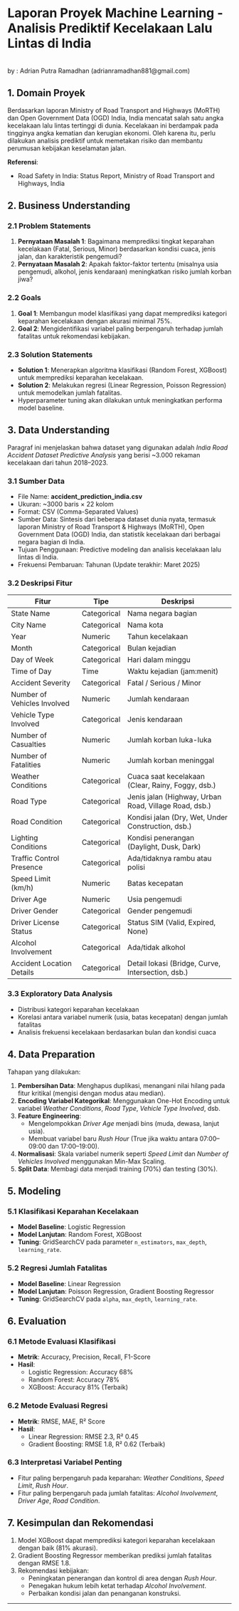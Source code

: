 # Laporan Proyek Machine Learning - Analisis Prediktif Kecelakaan Lalu Lintas di India
<br/>
by : Adrian Putra Ramadhan (adrianramadhan881@gmail.com)

## 1. Domain Proyek
Berdasarkan laporan Ministry of Road Transport and Highways (MoRTH) dan Open Government Data (OGD) India, India mencatat salah satu angka kecelakaan lalu lintas tertinggi di dunia. Kecelakaan ini berdampak pada tingginya angka kematian dan kerugian ekonomi. Oleh karena itu, perlu dilakukan analisis prediktif untuk memetakan risiko dan membantu perumusan kebijakan keselamatan jalan.

**Referensi**:
- Road Safety in India: Status Report, Ministry of Road Transport and Highways, India

## 2. Business Understanding
### 2.1 Problem Statements
1. **Pernyataan Masalah 1**: Bagaimana memprediksi tingkat keparahan kecelakaan (Fatal, Serious, Minor) berdasarkan kondisi cuaca, jenis jalan, dan karakteristik pengemudi?  
2. **Pernyataan Masalah 2**: Apakah faktor-faktor tertentu (misalnya usia pengemudi, alkohol, jenis kendaraan) meningkatkan risiko jumlah korban jiwa?

### 2.2 Goals
1. **Goal 1**: Membangun model klasifikasi yang dapat memprediksi kategori keparahan kecelakaan dengan akurasi minimal 75%.  
2. **Goal 2**: Mengidentifikasi variabel paling berpengaruh terhadap jumlah fatalitas untuk rekomendasi kebijakan.

### 2.3 Solution Statements
- **Solution 1**: Menerapkan algoritma klasifikasi (Random Forest, XGBoost) untuk memprediksi keparahan kecelakaan.  
- **Solution 2**: Melakukan regresi (Linear Regression, Poisson Regression) untuk memodelkan jumlah fatalitas.  
- Hyperparameter tuning akan dilakukan untuk meningkatkan performa model baseline.

## 3. Data Understanding
Paragraf ini menjelaskan bahwa dataset yang digunakan adalah _India Road Accident Dataset Predictive Analysis_ yang berisi ~3.000 rekaman kecelakaan dari tahun 2018–2023.

### 3.1 Sumber Data
- File Name: **accident_prediction_india.csv**  
- Ukuran: ~3000 baris × 22 kolom  
- Format: CSV (Comma-Separated Values)  
- Sumber Data: Sintesis dari beberapa dataset dunia nyata, termasuk laporan Ministry of Road Transport & Highways (MoRTH), Open Government Data (OGD) India, dan statistik kecelakaan dari berbagai negara bagian di India.  
- Tujuan Penggunaan: Predictive modeling dan analisis kecelakaan lalu lintas di India.  
- Frekuensi Pembaruan: Tahunan (Update terakhir: Maret 2025)

### 3.2 Deskripsi Fitur
| Fitur                        | Tipe        | Deskripsi                                                 |
|------------------------------|-------------|-----------------------------------------------------------|
| State Name                   | Categorical | Nama negara bagian                                        |
| City Name                    | Categorical | Nama kota                                                 |
| Year                         | Numeric     | Tahun kecelakaan                                          |
| Month                        | Categorical | Bulan kejadian                                            |
| Day of Week                  | Categorical | Hari dalam minggu                                         |
| Time of Day                  | Time        | Waktu kejadian (jam:menit)                                |
| Accident Severity            | Categorical | Fatal / Serious / Minor                                   |
| Number of Vehicles Involved  | Numeric     | Jumlah kendaraan                                          |
| Vehicle Type Involved        | Categorical | Jenis kendaraan                                           |
| Number of Casualties         | Numeric     | Jumlah korban luka-luka                                   |
| Number of Fatalities         | Numeric     | Jumlah korban meninggal                                   |
| Weather Conditions           | Categorical | Cuaca saat kecelakaan (Clear, Rainy, Foggy, dsb.)         |
| Road Type                    | Categorical | Jenis jalan (Highway, Urban Road, Village Road, dsb.)     |
| Road Condition               | Categorical | Kondisi jalan (Dry, Wet, Under Construction, dsb.)        |
| Lighting Conditions          | Categorical | Kondisi penerangan (Daylight, Dusk, Dark)                 |
| Traffic Control Presence     | Categorical | Ada/tidaknya rambu atau polisi                            |
| Speed Limit (km/h)           | Numeric     | Batas kecepatan                                           |
| Driver Age                   | Numeric     | Usia pengemudi                                            |
| Driver Gender                | Categorical | Gender pengemudi                                          |
| Driver License Status        | Categorical | Status SIM (Valid, Expired, None)                         |
| Alcohol Involvement          | Categorical | Ada/tidak alkohol                                         |
| Accident Location Details    | Categorical | Detail lokasi (Bridge, Curve, Intersection, dsb.)         |

### 3.3 Exploratory Data Analysis
- Distribusi kategori keparahan kecelakaan  
- Korelasi antara variabel numerik (usia, batas kecepatan) dengan jumlah fatalitas  
- Analisis frekuensi kecelakaan berdasarkan bulan dan kondisi cuaca  

## 4. Data Preparation
Tahapan yang dilakukan:
1. **Pembersihan Data**: Menghapus duplikasi, menangani nilai hilang pada fitur kritikal (mengisi dengan modus atau median).  
2. **Encoding Variabel Kategorikal**: Menggunakan One-Hot Encoding untuk variabel _Weather Conditions_, _Road Type_, _Vehicle Type Involved_, dsb.  
3. **Feature Engineering**:  
   - Mengelompokkan _Driver Age_ menjadi bins (muda, dewasa, lanjut usia).  
   - Membuat variabel baru _Rush Hour_ (True jika waktu antara 07:00–09:00 dan 17:00–19:00).  
4. **Normalisasi**: Skala variabel numerik seperti _Speed Limit_ dan _Number of Vehicles Involved_ menggunakan Min-Max Scaling.  
5. **Split Data**: Membagi data menjadi training (70%) dan testing (30%).  

## 5. Modeling
### 5.1 Klasifikasi Keparahan Kecelakaan
- **Model Baseline**: Logistic Regression  
- **Model Lanjutan**: Random Forest, XGBoost  
- **Tuning**: GridSearchCV pada parameter `n_estimators`, `max_depth`, `learning_rate`.

### 5.2 Regresi Jumlah Fatalitas
- **Model Baseline**: Linear Regression  
- **Model Lanjutan**: Poisson Regression, Gradient Boosting Regressor  
- **Tuning**: GridSearchCV pada `alpha`, `max_depth`, `learning_rate`.

## 6. Evaluation
### 6.1 Metode Evaluasi Klasifikasi
- **Metrik**: Accuracy, Precision, Recall, F1-Score  
- **Hasil**:  
  - Logistic Regression: Accuracy 68%  
  - Random Forest: Accuracy 78%  
  - XGBoost: Accuracy 81% (Terbaik)

### 6.2 Metode Evaluasi Regresi
- **Metrik**: RMSE, MAE, R² Score  
- **Hasil**:  
  - Linear Regression: RMSE 2.3, R² 0.45  
  - Gradient Boosting: RMSE 1.8, R² 0.62 (Terbaik)

### 6.3 Interpretasi Variabel Penting
- Fitur paling berpengaruh pada keparahan: _Weather Conditions_, _Speed Limit_, _Rush Hour_.  
- Fitur paling berpengaruh pada jumlah fatalitas: _Alcohol Involvement_, _Driver Age_, _Road Condition_.

## 7. Kesimpulan dan Rekomendasi
1. Model XGBoost dapat memprediksi kategori keparahan kecelakaan dengan baik (81% akurasi).  
2. Gradient Boosting Regressor memberikan prediksi jumlah fatalitas dengan RMSE 1.8.  
3. Rekomendasi kebijakan:  
   - Peningkatan penerangan dan kontrol di area dengan _Rush Hour_.  
   - Penegakan hukum lebih ketat terhadap _Alcohol Involvement_.  
   - Perbaikan kondisi jalan dan penanganan konstruksi.

---
